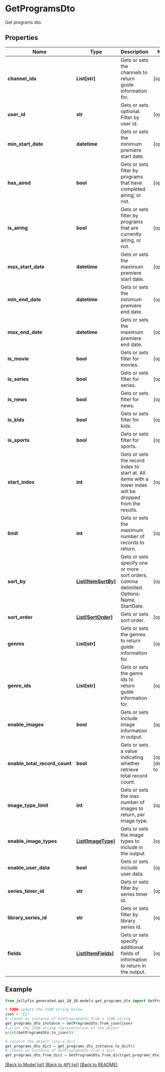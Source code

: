 # GetProgramsDto

Get programs dto.

## Properties

Name | Type | Description | Notes
------------ | ------------- | ------------- | -------------
**channel_ids** | **List[str]** | Gets or sets the channels to return guide information for. | [optional] 
**user_id** | **str** | Gets or sets optional. Filter by user id. | [optional] 
**min_start_date** | **datetime** | Gets or sets the minimum premiere start date. | [optional] 
**has_aired** | **bool** | Gets or sets filter by programs that have completed airing, or not. | [optional] 
**is_airing** | **bool** | Gets or sets filter by programs that are currently airing, or not. | [optional] 
**max_start_date** | **datetime** | Gets or sets the maximum premiere start date. | [optional] 
**min_end_date** | **datetime** | Gets or sets the minimum premiere end date. | [optional] 
**max_end_date** | **datetime** | Gets or sets the maximum premiere end date. | [optional] 
**is_movie** | **bool** | Gets or sets filter for movies. | [optional] 
**is_series** | **bool** | Gets or sets filter for series. | [optional] 
**is_news** | **bool** | Gets or sets filter for news. | [optional] 
**is_kids** | **bool** | Gets or sets filter for kids. | [optional] 
**is_sports** | **bool** | Gets or sets filter for sports. | [optional] 
**start_index** | **int** | Gets or sets the record index to start at. All items with a lower index will be dropped from the results. | [optional] 
**limit** | **int** | Gets or sets the maximum number of records to return. | [optional] 
**sort_by** | [**List[ItemSortBy]**](ItemSortBy.md) | Gets or sets specify one or more sort orders, comma delimited. Options: Name, StartDate. | [optional] 
**sort_order** | [**List[SortOrder]**](SortOrder.md) | Gets or sets sort order. | [optional] 
**genres** | **List[str]** | Gets or sets the genres to return guide information for. | [optional] 
**genre_ids** | **List[str]** | Gets or sets the genre ids to return guide information for. | [optional] 
**enable_images** | **bool** | Gets or sets include image information in output. | [optional] 
**enable_total_record_count** | **bool** | Gets or sets a value indicating whether retrieve total record count. | [optional] [default to True]
**image_type_limit** | **int** | Gets or sets the max number of images to return, per image type. | [optional] 
**enable_image_types** | [**List[ImageType]**](ImageType.md) | Gets or sets the image types to include in the output. | [optional] 
**enable_user_data** | **bool** | Gets or sets include user data. | [optional] 
**series_timer_id** | **str** | Gets or sets filter by series timer id. | [optional] 
**library_series_id** | **str** | Gets or sets filter by library series id. | [optional] 
**fields** | [**List[ItemFields]**](ItemFields.md) | Gets or sets specify additional fields of information to return in the output. | [optional] 

## Example

```python
from jellyfin.generated.api_10_10.models.get_programs_dto import GetProgramsDto

# TODO update the JSON string below
json = "{}"
# create an instance of GetProgramsDto from a JSON string
get_programs_dto_instance = GetProgramsDto.from_json(json)
# print the JSON string representation of the object
print(GetProgramsDto.to_json())

# convert the object into a dict
get_programs_dto_dict = get_programs_dto_instance.to_dict()
# create an instance of GetProgramsDto from a dict
get_programs_dto_from_dict = GetProgramsDto.from_dict(get_programs_dto_dict)
```
[[Back to Model list]](README.md#documentation-for-models) [[Back to API list]](README.md#documentation-for-api-endpoints) [[Back to README]](README.md)


